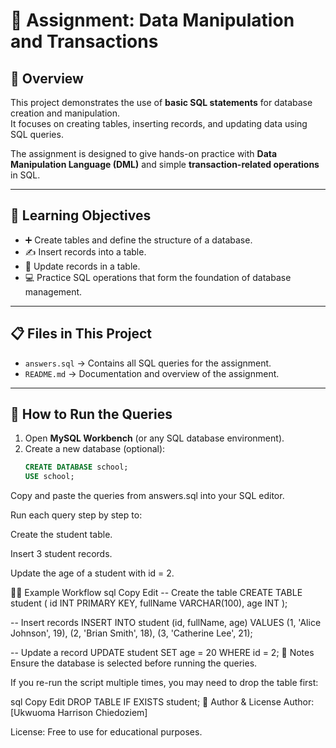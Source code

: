 # 📝 Assignment: Data Manipulation and Transactions

## 📌 Overview
This project demonstrates the use of **basic SQL statements** for database creation and manipulation.  
It focuses on creating tables, inserting records, and updating data using SQL queries.

The assignment is designed to give hands-on practice with **Data Manipulation Language (DML)** and simple **transaction-related operations** in SQL.

---

## 🎯 Learning Objectives
- ➕ Create tables and define the structure of a database.
- ✍️ Insert records into a table.
- 🔄 Update records in a table.
- 💻 Practice SQL operations that form the foundation of database management.

---

## 📋 Files in This Project
- `answers.sql` → Contains all SQL queries for the assignment.
- `README.md` → Documentation and overview of the assignment.

---

## 🚀 How to Run the Queries
1. Open **MySQL Workbench** (or any SQL database environment).
2. Create a new database (optional):
   ```sql
   CREATE DATABASE school;
   USE school;
Copy and paste the queries from answers.sql into your SQL editor.

Run each query step by step to:

Create the student table.

Insert 3 student records.

Update the age of a student with id = 2.

🧑‍💻 Example Workflow
sql
Copy
Edit
-- Create the table
CREATE TABLE student (
    id INT PRIMARY KEY,
    fullName VARCHAR(100),
    age INT
);

-- Insert records
INSERT INTO student (id, fullName, age)
VALUES (1, 'Alice Johnson', 19),
       (2, 'Brian Smith', 18),
       (3, 'Catherine Lee', 21);

-- Update a record
UPDATE student
SET age = 20
WHERE id = 2;
📌 Notes
Ensure the database is selected before running the queries.

If you re-run the script multiple times, you may need to drop the table first:

sql
Copy
Edit
DROP TABLE IF EXISTS student;
👤 Author & License
Author: [Ukwuoma Harrison Chiedoziem]

License: Free to use for educational purposes.

